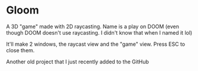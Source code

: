 # Gloom
A 3D "game" made with 2D raycasting. Name is a play on DOOM (even though DOOM doesn't use raycasting. I didn't know that when I named it lol)

It'll make 2 windows, the raycast view and the "game" view. Press ESC to close them.

Another old project that I just recently added to the GitHub
